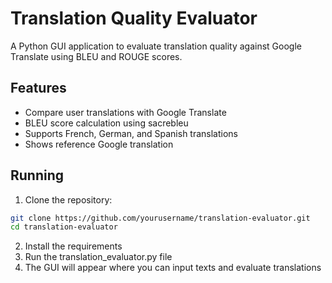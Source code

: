 # Translation Quality Evaluator

A Python GUI application to evaluate translation quality against Google Translate using BLEU and ROUGE scores.

## Features
- Compare user translations with Google Translate
- BLEU score calculation using sacrebleu
- Supports French, German, and Spanish translations
- Shows reference Google translation

## Running
1. Clone the repository:
```bash
git clone https://github.com/yourusername/translation-evaluator.git
cd translation-evaluator
```
2. Install the requirements
3. Run the translation_evaluator.py file
4. The GUI will appear where you can input texts and evaluate translations

